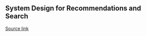 ## System Design for Recommendations and Search ##
[Source link](https://www.youtube.com/watch?v=lh9CNRDqKBk)

